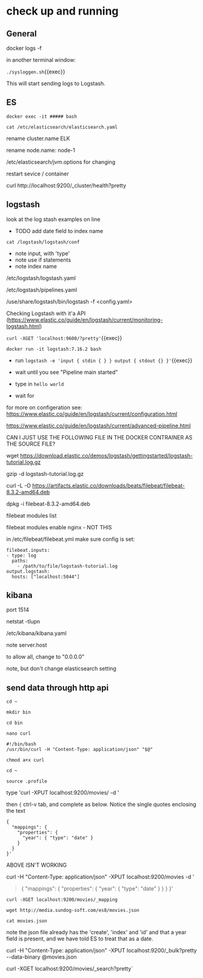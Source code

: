 # check up and running

## General

docker logs <container>  -f

in another terminal window:

`./sysloggen.sh`{{exec}}

This will start sending logs to Logstash.


## ES

`docker exec -it ##### bash`

`cat /etc/elasticsearch/elasticsearch.yaml`

rename cluster.name  ELK

rename node.name: node-1

/etc/elasticsearch/jvm.options for changing 

restart sevice / container

curl http://localhost:9200/_cluster/health?pretty



## logstash

look at the log stash examples on line

- TODO add date field to index name

`cat /logstash/logstash/conf`

- note input, with 'type'
- note use if statements
- note index name

/etc/logstash/logstash.yaml

/etc/logstash/pipelines.yaml

/use/share/logstash/bin/logstash -f <config.yaml>

Checking Logstash with it'a API (https://www.elastic.co/guide/en/logstash/current/monitoring-logstash.html)

`curl -XGET 'localhost:9600/?pretty'`{{exec}}

`docker run -it logstash:7.16.2 bash`

 - run `logstash -e 'input { stdin { } } output { stdout {} }'`{{exec}}
 - wait until you see "Pipeline main started" 
 - type in `hello world`

- wait for 

for more on configeration see: https://www.elastic.co/guide/en/logstash/current/configuration.html

https://www.elastic.co/guide/en/logstash/current/advanced-pipeline.html


CAN I JUST USE THE FOLLOWING FILE IN THE DOCKER CONTRAINER AS THE SOURCE FILE?

wget https://download.elastic.co/demos/logstash/gettingstarted/logstash-tutorial.log.gz

gzip -d logstash-tutorial.log.gz


 curl -L -O https://artifacts.elastic.co/downloads/beats/filebeat/filebeat-8.3.2-amd64.deb

dpkg -i filebeat-8.3.2-amd64.deb

filebeat modules list

filebeat modules enable nginx  - NOT THIS

in /etc/filebeat/filebeat.yml  make sure config is set:

```
filebeat.inputs:
- type: log
  paths:
    - /path/to/file/logstash-tutorial.log 
output.logstash:
  hosts: ["localhost:5044"]
```





## kibana

port 1514

netstat -tlupn

/etc/kibana/kibana.yaml

note server.host

to allow all, change to "0.0.0.0"

note, but don't change elasticsearch setting



## send data through http api


`cd ~`

`mkdir bin`

`cd bin`

`nano curl`

```
#!/bin/bash
/usr/bin/curl -H "Content-Type: application/json" "$@"
```

`chmod a+x curl`

`cd ~`

`source .profile`


type 'curl -XPUT localhost:9200/movies/ -d '

then 
`{`
ctrl-v tab, and complete as below. Notice the single quotes enclosing the text

```
{
  "mappings": {
    "properties": {
      "year": { "type": "date" }
    }
  }
}'
```
ABOVE ISN'T WORKING

curl -H "Content-Type: application/json" -XPUT localhost:9200/movies -d '
> {
>   "mappings": {
>     "properties": {
>       "year": { "type": "date" }
>     }
>   }
> }'



`curl -XGET localhost:9200/movies/_mapping`



`wget http://media.sundog-soft.com/es8/movies.json`



`cat movies.json`

note the json file already has the 'create', 'index' and 'id'
and that a year field is present, and we have told ES to treat that as a date.

curl -H "Content-Type: application/json" -XPUT localhost:9200/_bulk?pretty --data-binary @movies.json


curl -XGET localhost:9200/movies/_search?pretty`